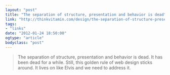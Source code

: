 ```yaml
---
layout: "post"
title: "The separation of structure, presentation and behavior is dead"
link: "http://thinkvitamin.com/design/the-separation-of-structure-presentation-and-behavior-is-dead/"
tags: 
- "links"
date: "2012-01-24 18:50:00"
ogtype: "article"
bodyclass: "post"
---
```


> The separation of structure, presentation and behavior is dead. It has been dead for a while. Still, this golden rule of web design sticks around. It lives on like Elvis and we need to address it.